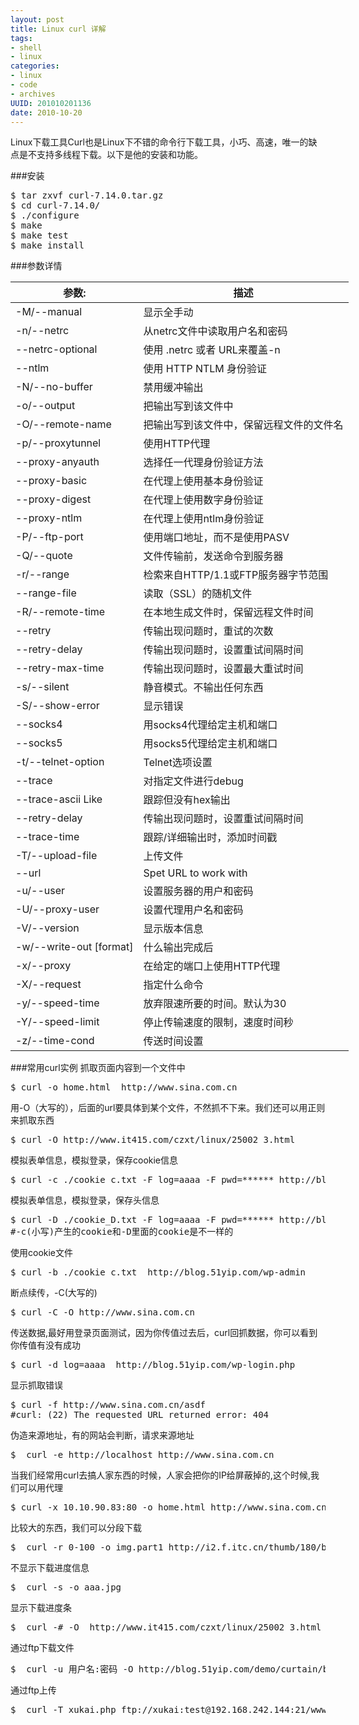 ```yaml
--- 
layout: post
title: Linux curl 详解 
tags: 
- shell
- linux
categories:
- linux
- code
- archives
UUID: 201010201136
date: 2010-10-20
---
```


Linux下载工具Curl也是Linux下不错的命令行下载工具，小巧、高速，唯一的缺点是不支持多线程下载。以下是他的安装和功能。

###安装
<pre id="bash">
$ tar zxvf curl-7.14.0.tar.gz  
$ cd curl-7.14.0/  
$ ./configure  
$ make  
$ make test  
$ make install
</pre>
###参数详情
<table style="width:580px">
  <tbody>
    <tr>
      <th>参数:</th>
      <th>描述</th>
    </tr>
  </tbody>
  <tbody>
    <tr>
      <td>-M/--manual</hd>
      <td>
      显示全手动
      </td>
    </tr>
    <tr>
      <td>-n/--netrc</hd>
      <td> 
       从netrc文件中读取用户名和密码
      </td>
    </tr>
    <tr>
      <td>
      --netrc-optional
      </hd>
      <td> 
      使用 .netrc 或者 URL来覆盖-n
      </td>
    </tr>
    <tr>
      <td>
       --ntlm
      </hd>
      <td> 
      使用 HTTP NTLM 身份验证
      </td>
    </tr>
    <tr>
      <td>
       -N/--no-buffer
      </hd>
      <td> 
      禁用缓冲输出
      </td>
    </tr>
    <tr>
      <td>
      -o/--output
      </hd>
      <td> 
       把输出写到该文件中
      </td>
    </tr>
    <tr>
      <td>
        -O/--remote-name
      </hd>
      <td> 
       把输出写到该文件中，保留远程文件的文件名
      </td>
    </tr>
    <tr>
      <td>
       -p/--proxytunnel
      </hd>
      <td> 
      使用HTTP代理
      </td>
    </tr>
    <tr>
      <td>
      --proxy-anyauth
      </hd>
      <td> 
       选择任一代理身份验证方法
      </td>
    </tr>
    <tr>
      <td>
      --proxy-basic
      </hd>
      <td> 
      在代理上使用基本身份验证
      </td>
    </tr>
    <tr>
      <td>
      --proxy-digest
      </hd>
      <td> 
       在代理上使用数字身份验证
      </td>
    </tr>
    <tr>
      <td>
       --proxy-ntlm
      </hd>
      <td> 
      在代理上使用ntlm身份验证
      </td>
    </tr>
    <tr>
      <td>
      -P/--ftp-port <address>
      </hd>
      <td> 
      使用端口地址，而不是使用PASV
      </td>
    </tr>
    <tr>
      <td>
      -Q/--quote <cmd>
      </hd>
      <td> 
      文件传输前，发送命令到服务器
      </td>
    </tr>
    <tr>
      <td>
       -r/--range <range>
      </hd>
      <td> 
      检索来自HTTP/1.1或FTP服务器字节范围
      </td>
    </tr>
    <tr>
      <td>
      --range-file  
      </hd>
      <td> 
      读取（SSL）的随机文件
      </td>
    </tr>
    <tr>
      <td>
       -R/--remote-time
      </hd>
      <td> 
      在本地生成文件时，保留远程文件时间
      </td>
    </tr>   
    <tr>
      <td>
      --retry <num>
      </hd>
      <td> 
      传输出现问题时，重试的次数
      </td>
    </tr>
    <tr>
      <td>
      --retry-delay <seconds>
      </hd>
      <td> 
      传输出现问题时，设置重试间隔时间
      </td>
    </tr>
    <tr>
      <td>
      --retry-max-time <seconds>
      </hd>
      <td> 
      传输出现问题时，设置最大重试时间
      </td>
    </tr>
    <tr>
      <td>
      -s/--silent
      </hd>
      <td> 
      静音模式。不输出任何东西
      </td>
    </tr>
    <tr>
      <td>
      -S/--show-error
      </hd>
      <td> 
      显示错误
      </td>
    </tr>
    <tr>
      <td>
      --socks4 <host[:port]>
      </hd>
      <td> 
      用socks4代理给定主机和端口
      </td>
    </tr>	
    <tr>
      <td>
      --socks5 <host[:port]>
      </hd>
      <td> 
      用socks5代理给定主机和端口
      </td>
    </tr>
    <tr>
      <td>
       -t/--telnet-option <OPT=val>
      </hd>
      <td> 
      Telnet选项设置
      </td>
    </tr>
    <tr>
      <td>
      --trace <file>
      </hd>
      <td> 
      对指定文件进行debug
      </td>
    </tr>
    <tr>
      <td>
       --trace-ascii <file> Like
      </hd>
      <td> 
      跟踪但没有hex输出
      </td>
    </tr>
    <tr>
      <td>
      --retry-delay <seconds>
      </hd>
      <td> 
      传输出现问题时，设置重试间隔时间
      </td>
    </tr>
    <tr>
      <td>
      --trace-time
      </hd>
      <td> 
       跟踪/详细输出时，添加时间戳
      </td>
    </tr>
    <tr>
      <td>
      -T/--upload-file <file>
      </hd>
      <td> 
      上传文件
      </td>
    </tr>
    <tr>
      <td>
       --url <URL>
      </hd>
      <td> 
      Spet URL to work with
      </td>
    </tr>
    <tr>
      <td>
       -u/--user <user[:password]>
      </hd>
      <td> 
       设置服务器的用户和密码
      </td>
    </tr>
    <tr>
      <td>
       -U/--proxy-user <user[:password]>
      </hd>
      <td> 
      设置代理用户名和密码
      </td>
    </tr>
    <tr>
      <td>
        -V/--version
      </hd>
      <td> 
      显示版本信息
      </td>
    </tr>
    <tr>
      <td>
        -w/--write-out [format]
      </hd>
      <td> 
      什么输出完成后
      </td>
    </tr>
    <tr>
      <td>
       -x/--proxy <host[:port]>
      </hd>
      <td> 
      在给定的端口上使用HTTP代理
      </td>
    </tr>
    <tr>
      <td>
       -X/--request <command>
      </hd>
      <td> 
      指定什么命令
      </td>
    </tr>
    <tr>
      <td>
        -y/--speed-time
      </hd>
      <td> 
       放弃限速所要的时间。默认为30
      </td>
    </tr>
    <tr>
      <td>
      -Y/--speed-limit
      </hd>
      <td> 
      停止传输速度的限制，速度时间秒
      </td>
    </tr>
    <tr>
      <td>
        -z/--time-cond
      </hd>
      <td> 
      传送时间设置
      </td>
    </tr>
  </tbody>
</table>
###常用curl实例 
抓取页面内容到一个文件中
<pre id="bash">
$ curl -o home.html  http://www.sina.com.cn 
</pre>
用-O（大写的），后面的url要具体到某个文件，不然抓不下来。我们还可以用正则来抓取东西 
<pre id="bash">
$ curl -O http://www.it415.com/czxt/linux/25002_3.html 
</pre>
模拟表单信息，模拟登录，保存cookie信息 
<pre id="bash">
$ curl -c ./cookie_c.txt -F log=aaaa -F pwd=****** http://blog.51yip.com/wp-login.php 
</pre>
模拟表单信息，模拟登录，保存头信息 
<pre id="bash">
$ curl -D ./cookie_D.txt -F log=aaaa -F pwd=****** http://blog.51yip.com/wp-login.php 
#-c(小写)产生的cookie和-D里面的cookie是不一样的
</pre>
使用cookie文件
<pre id="bash">
$ curl -b ./cookie_c.txt  http://blog.51yip.com/wp-admin 
</pre>
断点续传，-C(大写的)
<pre id="bash">
$ curl -C -O http://www.sina.com.cn 
</pre>
传送数据,最好用登录页面测试，因为你传值过去后，curl回抓数据，你可以看到你传值有没有成功
<pre id="bash">
$ curl -d log=aaaa  http://blog.51yip.com/wp-login.php 
</pre>
显示抓取错误
<pre id="bash">
$ curl -f http://www.sina.com.cn/asdf 
#curl: (22) The requested URL returned error: 404
</pre>
伪造来源地址，有的网站会判断，请求来源地址 
<pre id="bash">
$  curl -e http://localhost http://www.sina.com.cn 
</pre>
当我们经常用curl去搞人家东西的时候，人家会把你的IP给屏蔽掉的,这个时候,我们可以用代理 
<pre id="bash">
$ curl -x 10.10.90.83:80 -o home.html http://www.sina.com.cn 
</pre>
比较大的东西，我们可以分段下载
<pre id="bash">
$  curl -r 0-100 -o img.part1 http://i2.f.itc.cn/thumb/180/bj/6018/b_60178154.jpg 
</pre>
不显示下载进度信息
<pre id="bash">
$  curl -s -o aaa.jpg  
</pre>
显示下载进度条
<pre id="bash">
$  curl -# -O  http://www.it415.com/czxt/linux/25002_3.html  
</pre>
通过ftp下载文件
<pre id="bash">
$  curl -u 用户名:密码 -O http://blog.51yip.com/demo/curtain/bbstudy_files/style.css 
</pre>
通过ftp上传 
<pre id="bash">
$  curl -T xukai.php ftp://xukai:test@192.168.242.144:21/www/focus/enhouse/
</pre>


